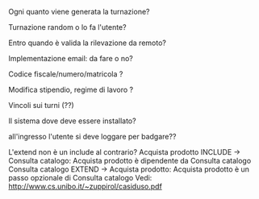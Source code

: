 Ogni quanto viene generata la turnazione?

Turnazione random o lo fa l'utente?

Entro quando è valida la rilevazione da remoto?

Implementazione email: da fare o no?

Codice fiscale/numero/matricola ?

Modifica stipendio, regime di lavoro ?

Vincoli sui turni (??)

Il sistema dove deve essere installato?

all'ingresso l'utente si deve loggare per badgare??

L'extend non è un include al contrario? 
Acquista prodotto INCLUDE -> Consulta catalogo: Acquista prodotto è dipendente da Consulta catalogo
Consulta catalogo EXTEND -> Acquista prodotto: Acquista prodotto è un passo opzionale di Consulta catalogo
Vedi: http://www.cs.unibo.it/~zuppirol/casiduso.pdf